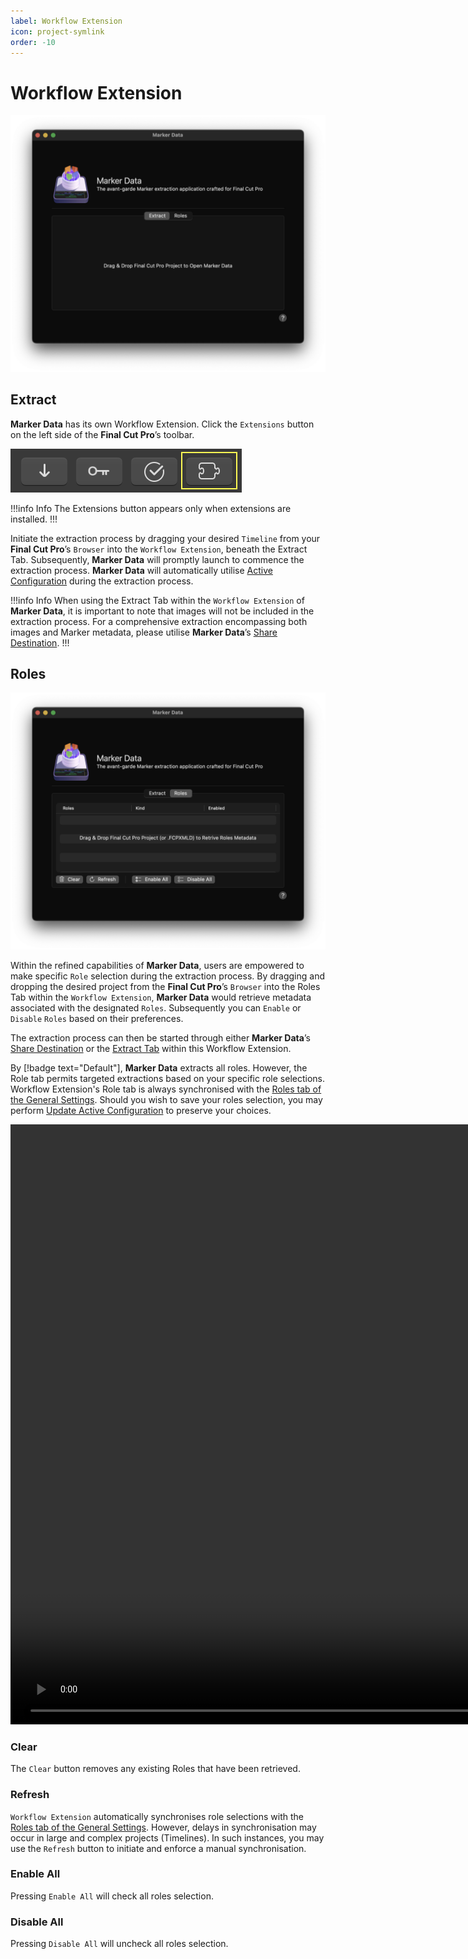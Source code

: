 ```yaml
---
label: Workflow Extension
icon: project-symlink
order: -10
---
```

# Workflow Extension

![Workflow Extension - Extract](/assets/md-workflow-extension-extract.png)

## Extract

**Marker Data** has its own Workflow Extension. Click the `Extensions` button on the left side of the **Final Cut Pro**’s toolbar. 

![Final Cut Pro's Extensions Button](/assets/fcp-extensions-button.png)

!!!info Info
The Extensions button appears only when extensions are installed.
!!!

Initiate the extraction process by dragging your desired  `Timeline` from your **Final Cut Pro**’s `Browser` into the `Workflow Extension`, beneath the Extract Tab. Subsequently, **Marker Data** will promptly launch to commence the extraction process. **Marker Data** will automatically utilise [Active Configuration](/user-guide/configurations/#make-active-configuration) during the extraction process.

!!!info Info
When using the Extract Tab within the `Workflow Extension` of **Marker Data**, it is important to note that images will not be included in the extraction process. For a comprehensive extraction encompassing both images and Marker metadata, please utilise **Marker Data**’s [Share Destination](/user-guide/share-destination).
!!!

## Roles

![Workflow Extension - Roles](/assets/md-workflow-extension-roles.png)

Within the refined capabilities of **Marker Data**, users are empowered to make specific `Role` selection during the extraction process. By dragging and dropping the desired project from the  **Final Cut Pro**’s `Browser` into the Roles Tab within the `Workflow Extension`, **Marker Data** would retrieve metadata associated with the designated `Roles`. Subsequently you can `Enable` or `Disable` `Roles` based on their preferences.

The extraction process can then be started through either **Marker Data**’s [Share Destination](/user-guide/share-destination) or the [Extract Tab](/user-guide/workflow-extension/#extract) within this Workflow Extension.

By [!badge text="Default"], **Marker Data** extracts all roles. However, the Role tab permits targeted extractions based on your specific role selections. Workflow Extension's Role tab is always synchronised with the [Roles tab of the General Settings](/user-guide/general/#roles). Should you wish to save your roles selection, you may perform [Update Active Configuration](/user-guide/configurations/#update-active-configuration) to preserve your choices.

<video controls width="1920">
  <source src="/assets/md-workflow-extension-roles.mp4" type="video/mp4">
Your browser does not support the video tag.
</video>

<br>

### Clear

The `Clear` button removes any existing Roles that have been retrieved.

### Refresh

`Workflow Extension` automatically synchronises role selections with the [Roles tab of the General Settings](/user-guide/general/#roles). However, delays in synchronisation may occur in large and complex projects (Timelines). In such instances, you may use the `Refresh` button to initiate and enforce a manual synchronisation.

### Enable All

Pressing `Enable All` will check all roles selection.

### Disable All

Pressing `Disable All` will uncheck all roles selection.
